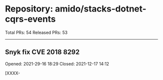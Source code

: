 # Repository: amido/stacks-dotnet-cqrs-events

Total PRs: 54
Released PRs: 53

---
## Snyk fix CVE 2018 8292

Opened: 2021-29-16 18:29
Closed: 2021-12-17 14:12

[XXXX-<Title> - Please use the Work Item number and Title as PR Name, not subtasks]

#### 📲 What

Update the `xxAMIDOxx.xxSTACKSxx.Listener.UnitTests` project to use the latest version of `Amido.Stacks.Messaging.Azure.EventHub`

#### 🤔 Why

To resolve vulnerabilities identified by Snyk

#### 🛠 How

More in-depth discussion of the change or implementation.

#### 👀 Evidence

Screenshots / external resources / links / etc.
Link to documentation updated with changes impacted in the PR

#### 🕵️ How to test

Notes for QA

#### ✅ Acceptance criteria Checklist

- [ ] Code peer reviewed?
- [ ] Documentation has been updated to reflect the changes?
- [ ] Passing all automated tests, including a successful deployment?
- [ ] Passing any exploratory testing?
- [ ] Rebased/merged with latest changes from development and re-tested?
- [ ] Meeting the Coding Standards?


---
## [Snyk] Security upgrade Amido.Stacks.Messaging.Azure.ServiceBus from 0.2.8 to 0.2.45

Opened: 2021-12-10 07:12
Closed: 2021-03-13 11:03

<h3>Snyk has created this PR to fix one or more vulnerable packages in the `nuget` dependencies of this project.</h3>



#### Changes included in this PR

- Changes to the following files to upgrade the vulnerable dependencies to a fixed version:
    - src/api/xxAMIDOxx.xxSTACKSxx.Application.CommandHandlers/xxAMIDOxx.xxSTACKSxx.Application.CommandHandlers.csproj



#### Vulnerabilities that will be fixed
##### With an upgrade:
Severity                   | Priority Score (*)                   | Issue                   | Breaking Change                   | Exploit Maturity
:-------------------------:|-------------------------|:-------------------------|:-------------------------|:-------------------------
![critical severity](https://res.cloudinary.com/snyk/image/upload/w_20,h_20/v1561977819/icon/c.png "critical severity")  |  **704/1000**  <br/> **Why?** Has a fix available, CVSS 9.8  | Remote Code Execution (RCE) <br/>[SNYK-DOTNET-SYSTEMTEXTENCODINGSWEB-1253267](https://snyk.io/vuln/SNYK-DOTNET-SYSTEMTEXTENCODINGSWEB-1253267) |  No  | No Known Exploit 

(*) Note that the real score may have changed since the PR was raised.











Check the changes in this PR to ensure they won't cause issues with your project.



------------



**Note:** *You are seeing this because you or someone else with access to this repository has authorized Snyk to open fix PRs.*

For more information:  <img src="https://api.segment.io/v1/pixel/track?data=eyJ3cml0ZUtleSI6InJyWmxZcEdHY2RyTHZsb0lYd0dUcVg4WkFRTnNCOUEwIiwiYW5vbnltb3VzSWQiOiI4ZThjNDNiOS03NTdkLTQ4YjEtYmJjYi05OWMyOGQ3MTZiNjciLCJldmVudCI6IlBSIHZpZXdlZCIsInByb3BlcnRpZXMiOnsicHJJZCI6IjhlOGM0M2I5LTc1N2QtNDhiMS1iYmNiLTk5YzI4ZDcxNmI2NyJ9fQ==" width="0" height="0"/>
🧐 [View latest project report](https://app.snyk.io/org/amido-managed-services/project/08e7ff77-fab5-4170-a8fc-80a44154082a?utm_source&#x3D;github&amp;utm_medium&#x3D;referral&amp;page&#x3D;fix-pr)

🛠 [Adjust project settings](https://app.snyk.io/org/amido-managed-services/project/08e7ff77-fab5-4170-a8fc-80a44154082a?utm_source&#x3D;github&amp;utm_medium&#x3D;referral&amp;page&#x3D;fix-pr/settings)

📚 [Read more about Snyk's upgrade and patch logic](https://support.snyk.io/hc/en-us/articles/360003891078-Snyk-patches-to-fix-vulnerabilities)

[//]: # (snyk:metadata:{"prId":"8e8c43b9-757d-48b1-bbcb-99c28d716b67","prPublicId":"8e8c43b9-757d-48b1-bbcb-99c28d716b67","dependencies":[{"name":"Amido.Stacks.Messaging.Azure.ServiceBus","from":"0.2.8","to":"0.2.45"}],"packageManager":"nuget","projectPublicId":"08e7ff77-fab5-4170-a8fc-80a44154082a","projectUrl":"https://app.snyk.io/org/amido-managed-services/project/08e7ff77-fab5-4170-a8fc-80a44154082a?utm_source=github&utm_medium=referral&page=fix-pr","type":"auto","patch":[],"vulns":["SNYK-DOTNET-SYSTEMTEXTENCODINGSWEB-1253267"],"upgrade":["SNYK-DOTNET-SYSTEMTEXTENCODINGSWEB-1253267"],"isBreakingChange":false,"env":"prod","prType":"fix","templateVariants":["updated-fix-title","priorityScore"],"priorityScoreList":[704]})


---
## Fix Snyk vulnerabilities

Opened: 2021-09-08 16:09
Closed: 2021-41-09 08:41

📲 What
Fix Snyk vulerabilities 

* add explicit references for 
 - System.DirectoryServices.Protocols
 - System.Text.Encodings.Web
 - System.Text.RegularExpressions
 - System.Net.Http
 - System.Text.RegularExpressions
 - System.Text.Encodings.Web
* update version for
 - Microsoft.AspNetCore.Authentication.JwtBearer

🤔 Why
To reduce vulnerabilities

🛠 How
More in-depth discussion of the change or implementation.

👀 Evidence
Screenshots / external resources / links / etc.
Link to documentation updated with changes impacted in the PR

🕵️ How to test
Notes for QA

✅ Acceptance criteria Checklist
 [] Code peer reviewed?
 [] Documentation has been updated to reflect the changes?
 [] Passing all automated tests, including a successful deployment?
 [] Passing any exploratory testing?
 [] Rebased/merged with latest changes from development and re-tested?
 [] Meeting the Coding Standards?

---
## Update project to .NET 6

Opened: 2021-09-06 14:09
Closed: 2021-26-13 15:26

3976 - Update project to .NET 6

#### 📲 What

- Updating the codebase, pipeline and docs of the `stacks-dotnet` template package for .NET 6
- Remove old redundant files

#### 🤔 Why
		
Why it's needed, background context.
		
#### 🛠 How
		
More in-depth discussion of the change or implementation.

#### 👀 Evidence
		
Screenshots / external resources / links / etc.
Link to documentation updated with changes impacted in the PR
		 
#### 🕵️ How to test

Notes for QA

#### ✅ Acceptance criteria Checklist

- [ ] Code peer reviewed?
- [ ] Documentation has been updated to reflect the changes?
- [ ] Passing all automated tests, including a successful deployment?
- [ ] Passing any exploratory testing?
- [ ] Rebased/merged with latest changes from development and re-tested?
- [ ] Meeting the Coding Standards?


---
## 4025 - OpenTelemetry Spike

Opened: 2021-32-06 09:32
Closed: 2021-30-13 17:30

4025 - OpenTelemetry Spike

📲 What
Investigate Open Telemetry

🤔 Why
Technology agnostic telemetry metrics

🛠 How
Adding packeg reference and sending telemetry data.

👀 Evidence
Screenshots / external resources / links / etc.
Link to documentation updated with changes impacted in the PR

🕵️ How to test
Notes for QA

✅ Acceptance criteria Checklist
 Code peer reviewed?
 Documentation has been updated to reflect the changes?
 Passing all automated tests, including a successful deployment?
 Passing any exploratory testing?
 Rebased/merged with latest changes from development and re-tested?
 Meeting the Coding Standards?

---
## Update major version

Opened: 2021-54-25 12:54
Closed: 2021-45-29 10:45

3968 - Update versioning for package

#### 📲 What

In preparation for .NET 6 we want to version the current packages with their current .NET runtime

#### 🤔 Why
		
Why it's needed, background context.
		
#### 🛠 How
		
More in-depth discussion of the change or implementation.

#### 👀 Evidence
		
Screenshots / external resources / links / etc.
Link to documentation updated with changes impacted in the PR
		 
#### 🕵️ How to test

Notes for QA

#### ✅ Acceptance criteria Checklist

- [ ] Code peer reviewed?
- [ ] Documentation has been updated to reflect the changes?
- [ ] Passing all automated tests, including a successful deployment?
- [ ] Passing any exploratory testing?
- [ ] Rebased/merged with latest changes from development and re-tested?
- [ ] Meeting the Coding Standards?


---
## 3974 - Create `global.json` for new .NET projects to tell `dotnet` which SDK to use

Opened: 2021-16-24 10:16
Closed: 2021-59-24 13:59

3974 - Create `global.json` for new .NET projects to tell `dotnet` which SDK to use

#### 📲 What

Addition of a global.json specifiying the .net sdk version to use.
Change the to domain argument in the template to change the shortname from d to do.

#### 🤔 Why

-d is an argument that .net 6 uses for diagnostics which is why the template argument does not work with .net6 installed.

#### 🛠 How

More in-depth discussion of the change or implementation.

#### 👀 Evidence

Screenshots / external resources / links / etc.
Link to documentation updated with changes impacted in the PR

#### 🕵️ How to test

Notes for QA

#### ✅ Acceptance criteria Checklist

- [ ] Code peer reviewed?
- [ ] Documentation has been updated to reflect the changes?
- [ ] Passing all automated tests, including a successful deployment?
- [ ] Passing any exploratory testing?
- [ ] Rebased/merged with latest changes from development and re-tested?
- [ ] Meeting the Coding Standards?


---
## 3975 - Add default template options

Opened: 2021-09-23 15:09
Closed: 2021-33-24 14:33

3975 - Add default template options

#### 📲 What

Adding default template options for --eventPublisher and --database

#### 🤔 Why

This is needed as running via Visual Studio New -> Template we do not get the default option as InMemory for database which is the falllback default option if no database is selected.

#### 🛠 How

Adding a default value for "eventPublisher" and "database" arguments.

#### 👀 Evidence

Screenshots / external resources / links / etc.
Link to documentation updated with changes impacted in the PR

#### 🕵️ How to test

Notes for QA

#### ✅ Acceptance criteria Checklist

- [ ] Code peer reviewed?
- [ ] Documentation has been updated to reflect the changes?
- [ ] Passing all automated tests, including a successful deployment?
- [ ] Passing any exploratory testing?
- [ ] Rebased/merged with latest changes from development and re-tested?
- [ ] Meeting the Coding Standards?


---
## Change target framework

Opened: 2021-48-17 11:48
Closed: 2021-53-17 11:53

[XXXX-<Title> - Please use the Work Item number and Title as PR Name, not subtasks]

#### 📲 What

A description of the change.

#### 🤔 Why

Why it's needed, background context.

#### 🛠 How

More in-depth discussion of the change or implementation.

#### 👀 Evidence

Screenshots / external resources / links / etc.
Link to documentation updated with changes impacted in the PR

#### 🕵️ How to test

Notes for QA

#### ✅ Acceptance criteria Checklist

- [ ] Code peer reviewed?
- [ ] Documentation has been updated to reflect the changes?
- [ ] Passing all automated tests, including a successful deployment?
- [ ] Passing any exploratory testing?
- [ ] Rebased/merged with latest changes from development and re-tested?
- [ ] Meeting the Coding Standards?


---
## Unify CLI arguments

Opened: 2021-03-02 16:03
Closed: 2021-44-02 16:44

3902 - Unify CLI template arguments

#### 📲 What

We want the CLI arguments to be unified between all templates

#### 🤔 Why
		
So we can have consistency throughout our offering
		
#### 🛠 How
		
More in-depth discussion of the change or implementation.

#### 👀 Evidence
		
Screenshots / external resources / links / etc.
Link to documentation updated with changes impacted in the PR
		 
#### 🕵️ How to test

Notes for QA

#### ✅ Acceptance criteria Checklist

- [ ] Code peer reviewed?
- [ ] Documentation has been updated to reflect the changes?
- [ ] Passing all automated tests, including a successful deployment?
- [ ] Passing any exploratory testing?
- [ ] Rebased/merged with latest changes from development and re-tested?
- [ ] Meeting the Coding Standards?


---
## Add missing template configurations

Opened: 2021-36-28 09:36
Closed: 2021-23-28 10:23

[3864 - Fix template config issues]

#### 📲 What

- Remove redundant project file from the codebase
- Add missing `domain` configurations to templates that use events
- Fix pathing in file exclusions to the API template

#### 🤔 Why

Why it's needed, background context.

#### 🛠 How

More in-depth discussion of the change or implementation.

#### 👀 Evidence

Screenshots / external resources / links / etc.
Link to documentation updated with changes impacted in the PR

#### 🕵️ How to test

Notes for QA

#### ✅ Acceptance criteria Checklist

- [ ] Code peer reviewed?
- [ ] Documentation has been updated to reflect the changes?
- [ ] Passing all automated tests, including a successful deployment?
- [ ] Passing any exploratory testing?
- [ ] Rebased/merged with latest changes from development and re-tested?
- [ ] Meeting the Coding Standards?


---
## Edit readme file

Opened: 2021-31-21 13:31
Closed: 2021-35-21 13:35

[XXXX-<Title> - Please use the Work Item number and Title as PR Name, not subtasks]

#### 📲 What

A description of the change.

#### 🤔 Why

Why it's needed, background context.

#### 🛠 How

More in-depth discussion of the change or implementation.

#### 👀 Evidence

Screenshots / external resources / links / etc.
Link to documentation updated with changes impacted in the PR

#### 🕵️ How to test

Notes for QA

#### ✅ Acceptance criteria Checklist

- [ ] Code peer reviewed?
- [ ] Documentation has been updated to reflect the changes?
- [ ] Passing all automated tests, including a successful deployment?
- [ ] Passing any exploratory testing?
- [ ] Rebased/merged with latest changes from development and re-tested?
- [ ] Meeting the Coding Standards?


---
## [3860] Update .NET CQRS Events with permissions

Opened: 2021-58-20 12:58
Closed: 2021-54-21 07:54

#### 📲 What

Added DOCKER_* env vars to each Azure Function configuration so that the Docker container can be pulled for the function.

#### 🤔 Why

The Azure Functions have been configured to run Docker images as their workload. However they did not have the necessary credentials setup to allow them pull from the nonprod or prod ACR.

#### 🛠 How

Using the `az` command line tool in the pipeline, the credentials (username and password) for the ACR have been retrieved. Then by using the `az` command again they are being added as configuration items on the function.

![image](https://user-images.githubusercontent.com/791658/138097065-10f8f6b6-92d3-49cc-8d4f-01d9b29ef11b.png)

#### 👀 Evidence

Previously the message in Azure was that the function could not connect to the runtime, this was a permissions issue. Now it states that the function cannot be accessed (in the portal) because it is using a Docker image.

![image](https://user-images.githubusercontent.com/791658/138097243-aaac5dc2-2788-4f6c-a975-bcab8814352f.png)

The function app is now running, before a 404 was received.

![image](https://user-images.githubusercontent.com/791658/138097374-e3ae5954-1871-4f3e-a80c-0e421a624ddd.png)

#### 🕵️ How to test

Notes for QA

#### ✅ Acceptance criteria Checklist

- [ ] Code peer reviewed?
- [ ] Documentation has been updated to reflect the changes?
- [ ] Passing all automated tests, including a successful deployment?
- [ ] Passing any exploratory testing?
- [ ] Rebased/merged with latest changes from development and re-tested?
- [ ] Meeting the Coding Standards?


---
## 3864 - Remove references of Amido.Stacks.Application.CQRS.Events from CQRS and Events projects

Opened: 2021-46-19 10:46
Closed: 2021-25-27 09:25

3864 - Remove references of Amido.Stacks.Application.CQRS.Events from CQRS and Events projects

#### 📲 What

Remove reference to the CQRS Events nuget package. Replace with class librayr within the project.

#### 🤔 Why

This is required as it is not possible to rename referenced library class names. The renaming is carried out using the dotnet new templates and will name the domain "Menu" references accordingly.

#### 🛠 How

See code implementation for further details.

#### 👀 Evidence

Screenshots / external resources / links / etc.
Link to documentation updated with changes impacted in the PR

#### 🕵️ How to test

Run the project to ensure that it still builds and all functional tests still run. Regression testing of application.

#### ✅ Acceptance criteria Checklist

- [ ] Code peer reviewed?
- [ ] Documentation has been updated to reflect the changes?
- [ ] Passing all automated tests, including a successful deployment?
- [ ] Passing any exploratory testing?
- [ ] Rebased/merged with latest changes from development and re-tested?
- [ ] Meeting the Coding Standards?


---
## Add template conditions for event publisher and database arguments.

Opened: 2021-36-15 10:36
Closed: 2021-08-15 13:08

3858 - Add template conditions for event publisher and database arguments.

#### 📲 What

Adding template conditions for "stacks-cqrs-events-webapi " template

#### 🤔 Why

This template was missed out.

#### 🛠 How

Modification of the template

#### 👀 Evidence

Screenshots / external resources / links / etc.
Link to documentation updated with changes impacted in the PR

#### 🕵️ How to test

Notes for QA

#### ✅ Acceptance criteria Checklist

- [ ] Code peer reviewed?
- [ ] Documentation has been updated to reflect the changes?
- [ ] Passing all automated tests, including a successful deployment?
- [ ] Passing any exploratory testing?
- [ ] Rebased/merged with latest changes from development and re-tested?
- [ ] Meeting the Coding Standards?


---
## [3775] DotNet - change the way the Azure function infrastructure is deployed

Opened: 2021-35-11 10:35
Closed: 2021-34-12 10:34

#### 📲 What

Change the tier for the Azure App Service Plan from Elastic Premium to Standard and only deploy one of these. Both functions will be deployed to the same App Service Plan.

#### 🤔 Why

The EP tier was orignally used as it was thought this was what was required for running Containers. However this is not the case.

Running two App Service Plans was a mistake.

The reason for doing this is to reduce costs.

#### 🛠 How

In the Terraform template perform the following tasks:

- remove one of the app service plans
- change the SKU to Standard on the remaining App Service Plan and rename it
- Reconfigure both functions to use the single app service plan

#### 👀 Evidence

All stages of the build have completed as normal

#### 🕵️ How to test

Notes for QA

#### ✅ Acceptance criteria Checklist

- [ ] Code peer reviewed?
- [ ] Documentation has been updated to reflect the changes?
- [ ] Passing all automated tests, including a successful deployment?
- [ ] Passing any exploratory testing?
- [ ] Rebased/merged with latest changes from development and re-tested?
- [ ] Meeting the Coding Standards?


---
## Simplify names and identities

Opened: 2021-49-07 13:49
Closed: 2021-44-08 08:44

Simplify names and identities

---
## Update README.md

Opened: 2021-05-04 14:05
Closed: 2021-32-05 14:32



---
## 3389 - Build template for Event Hub function - .Net

Opened: 2021-58-04 10:58
Closed: 2021-20-04 12:20

3389 - Build template for Event Hub function - .Net

#### 📲 What

Remove cosmos/dynamo repository when inmemory database selected.

---
## 3389 - Build template for Event Hub function - .Net

Opened: 2021-19-30 14:19
Closed: 2021-31-04 08:31

3389 - Build template for Event Hub function - .Net

#### 📲 What

Exclude whole folder for listener function that is not selected.


---
## 3616 - Change names to conform to the new naming conventions 

Opened: 2021-34-29 13:34
Closed: 2021-58-29 14:58

3616 - Change names to conform to the new naming conventions 

#### 📲 What

Changes to the names of template to conform to new naming standards.
Changed name of folders for consistent naming e.g. "function-listener" to "func-asb-listener".
Changed references to folder names within files.
Changed naming references in build files.

#### 🤔 Why

This is to conform to naming standards of all the templates and to provide consistency when a new cloud provider is introduced.
See this ADR: https://amidodevelopment.atlassian.net/wiki/spaces/TEC/pages/3398598736/ADR+.Net+-+Templates+naming+convention

#### 🛠 How

Changes to templates, folders and file references.

#### 👀 Evidence

Screenshots / external resources / links / etc.
Link to documentation updated with changes impacted in the PR

#### 🕵️ How to test

Notes for QA

#### ✅ Acceptance criteria Checklist

- [ ] Code peer reviewed?
- [ ] Documentation has been updated to reflect the changes?
- [ ] Passing all automated tests, including a successful deployment?
- [ ] Passing any exploratory testing?
- [ ] Rebased/merged with latest changes from development and re-tested?
- [ ] Meeting the Coding Standards?


---
## 3617 - Wrap cosmos DB into .Net CLI argument

Opened: 2021-58-28 14:58
Closed: 2021-44-29 12:44

3617 - Wrap cosmos DB into .Net CLI argument

#### 📲 What

Adding --database arguments to the .net templating to configure the project solution to use either CosmosDb/DynamoDb or InMemory database via the CLI.

#### 🤔 Why

So that the user can set up cofniguration based on their selected database configuration. Not need to remove any unused and irrelevant code.

#### 🛠 How

Achieved by using template arguments on c# pre processor directives within code.

#### 👀 Evidence

Screenshots / external resources / links / etc.
Link to documentation updated with changes impacted in the PR

#### 🕵️ How to test

Notes for QA

#### ✅ Acceptance criteria Checklist

- [ ] Code peer reviewed?
- [ ] Documentation has been updated to reflect the changes?
- [ ] Passing all automated tests, including a successful deployment?
- [ ] Passing any exploratory testing?
- [ ] Rebased/merged with latest changes from development and re-tested?
- [ ] Meeting the Coding Standards?


---
## Feature/3666 refactor configuration to use secret

Opened: 2021-54-28 09:54
Closed: 2021-32-29 07:32

3666 - Refactory configuration to use secrets

#### 📲 What

Refactoring the Event Hub package to use secrets instead of storing connection string in appsettings.

#### 🤔 Why

As per Amido Stacks standard.

#### 🛠 How

This PR is to update the changes of Readme documentation due to the change in settings configuration. Updated the latest nuget packages.

#### 👀 Evidence

Screenshots / external resources / links / etc.
Link to documentation updated with changes impacted in the PR

#### 🕵️ How to test

Notes for QA

#### ✅ Acceptance criteria Checklist

- [ ] Code peer reviewed?
- [ ] Documentation has been updated to reflect the changes?
- [ ] Passing all automated tests, including a successful deployment?
- [ ] Passing any exploratory testing?
- [ ] Rebased/merged with latest changes from development and re-tested?
- [ ] Meeting the Coding Standards?


---
## [3594] Use variable template for stacks-dotnet-cqrs-event

Opened: 2021-21-16 08:21
Closed: 2021-27-16 13:27

📲 What

Move the top level variable out of the main pipeline file into a separate file.
AB#3594

🤔 Why

The Stacks CLI currently performs a search and replace on the template file to change the values based on the user input to the CLI. This is brittle because the original value could change and the CLI would not replace the value correctly.

By making this a separate file the CLI is able to build up the file as needed, without the need for any text replacements.

🛠 How

All of the variables are written to the variable template file, azuredevops-vars.yaml. This is included in the main build file, e.g.

variables:
  - template: azuredevops-vars.yml

👀 Evidence

The builds are working as before
🕵️ How to test

Notes for QA
✅ Acceptance criteria Checklist

Code peer reviewed?
Documentation has been updated to reflect the changes?
Passing all automated tests, including a successful deployment?
Passing any exploratory testing?
Rebased/merged with latest changes from development and re-tested?
Meeting the Coding Standards?

---
## Add event hub publisher to API

Opened: 2021-53-08 12:53
Closed: 2021-35-17 10:35

3387 - Add event hub publisher to API

#### 📲 What

Add the event hub package in the CQRS events API solution.
Configure the solution template, add "eventPublisher" parameter to set the type of event publishing to use.

#### 🤔 Why

This is needed to configure the cqrs events api solution to use either no event publishing, service bus or event hub depending on the users requirements.

#### 🛠 How

Usage of template:

dotnet new stacks-app-cqrs-events --name Foo.Bar --domain Car --eventPublisher "ServiceBus"
dotnet new stacks-app-cqrs-events --name Foo.Bar --domain Car --eventPublisher "EventHub"
dotnet new stacks-app-cqrs-events --name Foo.Bar --domain Car --eventPublisher "None"

#### 👀 Evidence

Screenshots / external resources / links / etc.
Link to documentation updated with changes impacted in the PR

#### 🕵️ How to test

Notes for QA

#### ✅ Acceptance criteria Checklist

- [ ] Code peer reviewed?
- [ ] Documentation has been updated to reflect the changes?
- [ ] Passing all automated tests, including a successful deployment?
- [ ] Passing any exploratory testing?
- [ ] Rebased/merged with latest changes from development and re-tested?
- [ ] Meeting the Coding Standards?


---
## Add eventhub package to cqrs events api

Opened: 2021-23-07 08:23
Closed: 2021-22-07 11:22

3387 - Add eventhub package to cqrs events api

#### 📲 What

Add event hub package to publisher out to and event hub in the qrs events api.

#### 🤔 Why

Package to abstract away complexity of setting up.

#### 🛠 How

Adding reference to package within dependency injection

#### 👀 Evidence

Screenshots / external resources / links / etc.
Link to documentation updated with changes impacted in the PR

#### 🕵️ How to test

Notes for QA

#### ✅ Acceptance criteria Checklist

- [ ] Code peer reviewed?
- [ ] Documentation has been updated to reflect the changes?
- [ ] Passing all automated tests, including a successful deployment?
- [ ] Passing any exploratory testing?
- [ ] Rebased/merged with latest changes from development and re-tested?
- [ ] Meeting the Coding Standards?


---
## Feature/3402 create project solution for publisher

Opened: 2021-11-03 12:11
Closed: 2021-00-06 09:00

[3402 create project solution for publisher]

#### 📲 What

This adds reference to the Event Hub package into the API solution.

#### 🤔 Why

This is required as the events get published out to Azure Event Hub.

#### 🛠 How

This uses the Azure Hub Producer Client that is reference in the Amido.Stacks.Messaging.Azure.EventHub nuget package.

#### 👀 Evidence

Screenshots / external resources / links / etc.
Link to documentation updated with changes impacted in the PR

#### 🕵️ How to test

Notes for QA

#### ✅ Acceptance criteria Checklist

- [ ] Code peer reviewed?
- [ ] Documentation has been updated to reflect the changes?
- [ ] Passing all automated tests, including a successful deployment?
- [ ] Passing any exploratory testing?
- [ ] Rebased/merged with latest changes from development and re-tested?
- [ ] Meeting the Coding Standards?


---
## [3492] DevOps - Worker not running in Prod

Opened: 2021-51-03 09:51
Closed: 2021-56-03 10:56

#### 📲 What

Promote the BG worker image from the nonprod container registry to the production one

#### 🤔 Why

Without the image in the production container registry it cannot be deployed into the Prod kubernetes cluster

#### 🛠 How

Added a new step to perform the promotion

#### 👀 Evidence

The image for the BG worker is now in the prod container

![image](https://user-images.githubusercontent.com/791658/131986413-58d11802-925a-4f1c-b5f9-9c884401d051.png)

The deployment of the application into Kubernetes is successful

![image](https://user-images.githubusercontent.com/791658/131986508-b0ca2ff9-599e-42e9-9bd5-563221078188.png)

#### 🕵️ How to test

Notes for QA

#### ✅ Acceptance criteria Checklist

- [ ] Code peer reviewed?
- [ ] Documentation has been updated to reflect the changes?
- [ ] Passing all automated tests, including a successful deployment?
- [ ] Passing any exploratory testing?
- [ ] Rebased/merged with latest changes from development and re-tested?
- [ ] Meeting the Coding Standards?


---
## Updated app setting URL and Gatling tests

Opened: 2021-59-31 10:59
Closed: 2021-36-31 13:36

#### 📲 What
1. Updated the app setting base URL to local one as dev ul does not work and make no sense when cqdrs-events template is used to replace the domain name.

2. Removed the Gatling test solution from the repo completely. A separate gatling repo is available already. So this isn't required in this repo any more.

#### ✅ Acceptance criteria Checklist

- [ ] Code peer reviewed?
- [ ] Documentation has been updated to reflect the changes?
- [ ] Passing all automated tests, including a successful deployment?
- [ ] Passing any exploratory testing?
- [ ] Rebased/merged with latest changes from development and re-tested?
- [ ] Meeting the Coding Standards?


---
## Enable functional tests

Opened: 2021-15-27 12:15
Closed: 2021-12-27 13:12

#### 📲 What

Enable functional tests to run after the app has been deployed

#### 🤔 Why

Provide feedback that the application is working as it should be

#### 🛠 How

Enabled the functional tests by setting the parameter for the deployment of the app into Kubernetes.
It has been updated so that the `test_baseurl` can be set as a parameter so that the target URL can be set in the pipeline and override the value set in the `appsettings.json`.

#### 👀 Evidence

Functional tests are now running as expected, against the correct URL

#### 🕵️ How to test

Notes for QA

#### ✅ Acceptance criteria Checklist

- [ ] Code peer reviewed?
- [ ] Documentation has been updated to reflect the changes?
- [ ] Passing all automated tests, including a successful deployment?
- [ ] Passing any exploratory testing?
- [ ] Rebased/merged with latest changes from development and re-tested?
- [ ] Meeting the Coding Standards?


---
## [3377] DevOps: work on AKS background worker build

Opened: 2021-41-26 10:41
Closed: 2021-24-26 11:24

#### 📲 What

Added build of the AKS Background worker to the pipeline and ensured being deployed into AKS for Dev and Prod

#### 🤔 Why

The background worker is a proccess that listens to the Azure Service Bus and processes the messages that are received on the topic for the subscription

#### 🛠 How

The `build-netcore.yml` template file is being called a second time to create the Docker image for the Worker process.
The image is then being pushed to the container registry (both Dev and Prod based on the stage).

The manifest file for Kubernetes has been modified so that it will deploy the API as well as the background worker process. This is now being saved as a build artefact so that it can be viewed if so required.

#### 👀 Evidence

Two pods are now being deployed into Kubernetes

![image](https://user-images.githubusercontent.com/791658/130948720-e7b40ffc-225a-4b22-9271-6cf019e1b28e.png)

As the background worker is a process that does not need to be accessed it does not have a service or an ingress associated with it.

The manifest file does contain a ConfigMap for the worker process that accesses the secret for the ServiceBus Connection String. The `appsettings.json` for the app is also set here.


#### ✅ Acceptance criteria Checklist

- [ ] Code peer reviewed?
- [ ] Documentation has been updated to reflect the changes?
- [ ] Passing all automated tests, including a successful deployment?
- [ ] Passing any exploratory testing?
- [ ] Rebased/merged with latest changes from development and re-tested?
- [ ] Meeting the Coding Standards?


---
## Update README with NuGet links

Opened: 2021-13-26 07:13
Closed: 2021-47-26 08:47

[3240 - Update README with NuGet links]

#### 📲 What

Add links to NuGet for the `Amido.Stacks.CQRS.Templates` package

#### 🤔 Why

We want to provide an up-to date information on how to get the templates and their use

#### 👀 Evidence

Screenshots / external resources / links / etc.
Link to documentation updated with changes impacted in the PR

#### 🕵️ How to test

Notes for QA

#### ✅ Acceptance criteria Checklist

- [ ] Code peer reviewed?
- [ ] Documentation has been updated to reflect the changes?
- [ ] Passing all automated tests, including a successful deployment?
- [ ] Passing any exploratory testing?
- [ ] Rebased/merged with latest changes from development and re-tested?
- [ ] Meeting the Coding Standards?


---
## [3301] Update pipeline to create GitHub release artifact

Opened: 2021-13-24 10:13
Closed: 2021-25-24 13:25

#### 📲 What

Added steps to the Build stage to create the Nuget packages for the templates and upload them as a build artefact
Added new stage, Release, to create a new GitHub release for the project and upload the Nuget package to Nuget

#### 🤔 Why

So that people are able to add additional code to an existing project the templates need to be built as a Nuget package and uploaded to Nuget
The packages are also added as part of a GitHub release so that the Stacks CLI can download them when preparing a new project on a users machine

#### 🛠 How

Added some new steps to the build:
- create the file structure for the `nuget pack` command to run
- use an existing template to create the nuget package with the appropriate version number
- upload the template package as a pipeline artefact

Added a new Release stage at the end of the pipeline. This is only run from master and can be controlled using a variable
- download package as an artefact from the pipeline
- tag the code with the version number so it is possible to clone the code at the point at which the package was created
- create a new GitHub release on the repository
- Upload the nuget package to Nuget using an existing template

#### 👀 Evidence

The package is uploaded as an artefact to Azure DevOps

![image](https://user-images.githubusercontent.com/791658/130599285-0363c893-d0ed-4d63-9226-466ed0167e76.png)




---
## Add template information to README

Opened: 2021-17-23 13:17
Closed: 2021-33-24 10:33

[3239 - Add template information to README]

#### 📲 What

Documentation for the installation and usage of templates

#### 🤔 Why

People re-writing the CLI or just using the templates themselves have to know how to use our templates.

#### 👀 Evidence

Screenshots / external resources / links / etc.
Link to documentation updated with changes impacted in the PR

#### 🕵️ How to test

Notes for QA

#### ✅ Acceptance criteria Checklist

- [ ] Code peer reviewed?
- [ ] Documentation has been updated to reflect the changes?
- [ ] Passing all automated tests, including a successful deployment?
- [ ] Passing any exploratory testing?
- [ ] Rebased/merged with latest changes from development and re-tested?
- [ ] Meeting the Coding Standards?


---
## Add query to model mapping in controller

Opened: 2021-21-18 12:21
Closed: 2021-46-19 09:46

[XXXX- Add response mapping from query result to model response in controller

#### 📲 What

Currently, the response returned by the controller is q query result model. This change is to map the query result model to a response model in the controller.

#### 🤔 Why

This is required as the existing controller should return a response model.

#### 🕵️ How to test

These changes are covered by existing unit tests.

#### ✅ Acceptance criteria Checklist

- [ ] Code peer reviewed?
- [ ] Documentation has been updated to reflect the changes?
- [ ] Passing all automated tests, including a successful deployment?
- [ ] Passing any exploratory testing?
- [ ] Rebased/merged with latest changes from development and re-tested?
- [ ] Meeting the Coding Standards?


---
## Add project templates

Opened: 2021-15-17 12:15
Closed: 2021-15-19 10:15

[3267-Add CQRS Event project templates]

#### 📲 What

Dotnet templates for the full suite of applications and separate templates for the api, function listener, function worker and background worker

#### 🤔 Why

We want to be able to choose all projects or a single project depending on our needs

#### 🛠 How

Documentation around the `dotnet` templating can be found here - https://github.com/dotnet/templating

#### 👀 Evidence

Screenshots / external resources / links / etc.
Link to documentation updated with changes impacted in the PR

#### 🕵️ How to test

Notes for QA

#### ✅ Acceptance criteria Checklist

- [ ] Code peer reviewed?
- [ ] Documentation has been updated to reflect the changes?
- [ ] Passing all automated tests, including a successful deployment?
- [ ] Passing any exploratory testing?
- [ ] Rebased/merged with latest changes from development and re-tested?
- [ ] Meeting the Coding Standards?


---
## Add CQRS Event project templates

Opened: 2021-54-12 10:54
Closed: 2021-52-16 10:52

[3267-Add CQRS Event project templates]

#### 📲 What

Dotnet templates for the api, function listener, function worker and background worker

#### 🤔 Why

We want to be able to choose all projects or a single project depending on our needs

#### 🛠 How

Documentation around the `dotnet` templating can be found here - https://github.com/dotnet/templating

#### 👀 Evidence

Screenshots / external resources / links / etc.
Link to documentation updated with changes impacted in the PR

#### 🕵️ How to test

Notes for QA

#### ✅ Acceptance criteria Checklist

- [ ] Code peer reviewed?
- [ ] Documentation has been updated to reflect the changes?
- [ ] Passing all automated tests, including a successful deployment?
- [ ] Passing any exploratory testing?
- [ ] Rebased/merged with latest changes from development and re-tested?
- [ ] Meeting the Coding Standards?


---
## Removed perf tests from repo

Opened: 2021-25-12 10:25
Closed: 2021-22-26 08:22

#### 📲 What
Removed performance test suite from the repository.

#### 🤔 Why
There is an independent repository for the perf tests - https://github.com/amido/stacks-performance-tests
The equivalent of the java-cqrs-events does not contain performance tests. In order to make the repo structures consistent, the performance test suite has been removed. 








---
## Added unit tests to functions

Opened: 2021-56-12 06:56
Closed: 2021-47-12 07:47

Added unit tests to functions

#### 📲 What

Listener and changefeed functions had unit tests added.

#### 🤔 Why

All other tests are executed inside Messaging Package


---
## Updated BaseURL for dev

Opened: 2021-44-11 10:44
Closed: 2021-19-11 11:19

BaseURL is updated for cqrs-event so that functional tests are executed against the correct URLs.



---
## Update project repository link and README

Opened: 2021-27-09 15:27
Closed: 2021-53-09 15:53

[3379 - Update README]

#### 📲 What

A small update to the README outlying the structure and usage

#### 🤔 Why

Add a bit more clarity to the structure of our code

#### 🛠 How

More in-depth discussion of the change or implementation.

#### 👀 Evidence

Screenshots / external resources / links / etc.
Link to documentation updated with changes impacted in the PR

#### 🕵️ How to test

Notes for QA

#### ✅ Acceptance criteria Checklist

- [ ] Code peer reviewed?
- [ ] Documentation has been updated to reflect the changes?
- [ ] Passing all automated tests, including a successful deployment?
- [ ] Passing any exploratory testing?
- [ ] Rebased/merged with latest changes from development and re-tested?
- [ ] Meeting the Coding Standards?


---
## Use event from package in CosmosDB change feed listener

Opened: 2021-31-06 10:31
Closed: 2021-50-06 10:50

[3378 - Use event from package in CosmosDB change feed listener]

#### 📲 What

Add a dependency to `Amido.Stacks.Application.CQRS.Events` in the function worker that listens to CosmosDB change feed.

Use the `CosmosDbChangeFeedEvent` from the package to publish a message to the events topic

#### 🤔 Why

We want all of our events to be in a single place so we've added the needed event to events package.

#### 🛠 How

More in-depth discussion of the change or implementation.

#### 👀 Evidence

Screenshots / external resources / links / etc.
Link to documentation updated with changes impacted in the PR

#### 🕵️ How to test

Notes for QA

#### ✅ Acceptance criteria Checklist

- [ ] Code peer reviewed?
- [ ] Documentation has been updated to reflect the changes?
- [ ] Passing all automated tests, including a successful deployment?
- [ ] Passing any exploratory testing?
- [ ] Rebased/merged with latest changes from development and re-tested?
- [ ] Meeting the Coding Standards?


---
## [3188] Build pipeline for service bus

Opened: 2021-31-06 08:31
Closed: 2021-24-06 10:24

#### 📲 What

The servicebus has required some new infrastructure:

- 2 x Azure functions
- 2 x Storage accounts
- Servicebus with topic and 2 subscriptions

These have been added in using a local Terraform module.

The deployment has also been updated so that the two functions are created as Docker containers, pushed to the repository and then deployed into the functions.

#### 🤔 Why

This is required to support the events for a CQRS website

#### 🛠 How

Added new Terraform module which is run as part of the two build for Dev and Prod.

#### 👀 Evidence

Tests have not yet been written for the functions

#### 🕵️ How to test

Notes for QA

#### ✅ Acceptance criteria Checklist

- [ ] Code peer reviewed?
- [ ] Documentation has been updated to reflect the changes?
- [ ] Passing all automated tests, including a successful deployment?
- [ ] Passing any exploratory testing?
- [ ] Rebased/merged with latest changes from development and re-tested?
- [ ] Meeting the Coding Standards?


---
## Add event handlers to background worker

Opened: 2021-41-05 11:41
Closed: 2021-14-05 12:14

Add event handlers to background worker

#### 📲 What

Add an example event handler for all application events that can be read from the ASB topic

#### 🤔 Why

The background worker subscription is not filtered so we want to be able to handle all message types.

---
## Move non-api projects to the appropriate folders

Opened: 2021-42-04 10:42
Closed: 2021-15-05 10:15

Move non-api projects to appropriate folders

#### 📲 What

Moving all non-api project folders to their own folders.

#### 🤔 Why
To keep the repository clean and easier to create templates

---
## Feature/env vars

Opened: 2021-48-04 09:48
Closed: 2021-07-04 10:07

Changing environment variables names for build

#### 📲 What

Builds are being created and names being changed

#### 🤔 Why

To keep the names following the same pattern



---
## [3188] DevOps: Build pipeline for service Bus - Infrastcuture

Opened: 2021-50-04 08:50
Closed: 2021-50-04 08:50

#### 📲 What

Added the Terraform to build the additional infrastructure required for CQRS with events

#### 🤔 Why

The Dotnet projects have been split out into three repos, this on being the CQRS with events

#### 🛠 How

A new, local to the repo, Terraform module has been created which sets up the following:

2 x Azure Functions
2 x Storage Accounts
1 x Service bus
1 x Topic
2 x Subscriptions to the topic (one is filtered)

#### 👀 Evidence

The infrastructure is being deployed OK. However the app itself is not working properly in Kubernetes.
This is being worked on in another branch.

#### 🕵️ How to test
N/A at the moment

#### ✅ Acceptance criteria Checklist

- [ ] Code peer reviewed?
- [ ] Documentation has been updated to reflect the changes?
- [ ] Passing all automated tests, including a successful deployment?
- [ ] Passing any exploratory testing?
- [ ] Rebased/merged with latest changes from development and re-tested?
- [ ] Meeting the Coding Standards?


---
## Add background worker listener

Opened: 2021-57-03 13:57
Closed: 2021-24-04 09:24

[3180 - Build a background worker to receive messages from Service Bus]

#### 📲 What

A new project that contains a background worker that receives a message from Service Bus

#### 🤔 Why

We want to showcase how to use the Amido.Stacks.Messaging.Azure.ServiceBus package to listen for messages from Service Bus when Azure Functions are not appropriate.

---
## Receive message from topic with Azure Function Service Bus trigger

Opened: 2021-57-30 08:57
Closed: 2021-29-30 12:29

[3179 - Receive message from topic with Azure Function Service Bus trigger]

#### 📲 What

A new Azure Function that has a service bus trigger which receives `MenuCreatedEvent` sent from the API

#### 🤔 Why

We want to show how to use the IMessageReader from the ASB messaging package to read the `StacksCloudEvent<T>` sent to the topic from the API

#### 🛠 How

We've added a new Azure Function project which is a separate executable from the Worker Azure Function and the WebAPI project. The project has a dependency on the events and ASB messaging packages.


---
## Test/3111 functional tests - Indicative comment for the steps once sub/pub is used in the real project

Opened: 2021-21-28 09:21
Closed: 2021-41-28 10:41

[XXXX-<Title> - Please use the Work Item number and Title as PR Name, not subtasks]

#### 📲 What
Added an indicative step as commented step to test the action of the events. No actual step is added for functional tests.

#### 🤔 Why
This repo introduces the event pattern. As a purpose of the functional tests is to test the business behaviour and domain-specific event and its consequence (action). As this action is not included, there is no need to add functional tests in this repo.

The commented step indicates the reference for a real project where the event for the domain and its action are implemented and these should be covered in the functional tests.

Notes for QA

#### ✅ Acceptance criteria Checklist

- [ ] Code peer reviewed?
- [ ] Documentation has been updated to reflect the changes?
- [ ] Passing all automated tests, including a successful deployment?
- [ ] Passing any exploratory testing?
- [ ] Rebased/merged with latest changes from development and re-tested?
- [ ] Meeting the Coding Standards?


---
## 3167 -  Publish a message from the changefeed listener

Opened: 2021-54-26 12:54
Closed: 2021-00-26 13:00

[3167 -  Publish a message from the changefeed listener]

#### 📲 What

- Add a dependency on the Amido.Stacks.Messaging.Azure.ServiceBus in the changefeed listener Azure function
- Updated README

#### 🤔 Why

- We want to showcase simple publishing to ServiceBus using the Amido.Stacks.Messaging.Azure.ServiceBus package in a function setting


---
## 3156 - Add Amido.Stacks.Messaging.Azure.ServiceBus dependency to project

Opened: 2021-09-21 11:09
Closed: 2021-30-22 14:30

[3156 - Add Amido.Stacks.Messaging.Azure.ServiceBus dependency to project]

#### 📲 What

Add a dependency to the Amido.Stacks.Messagings.Azure.ServiceBus library

#### 🤔 Why

That library is used to facilitate functionality for publishing and listening of events to Azure Service Bus


---
## Use application events package

Opened: 2021-23-20 09:23
Closed: 2021-00-20 10:00

[3167-Use application events package]

#### 📲 What

- Remove the application events from the project itself and use the new Amido.Stacks.Application.CQRS.Events package

#### 🤔 Why

We need this as part of the event publishing design


